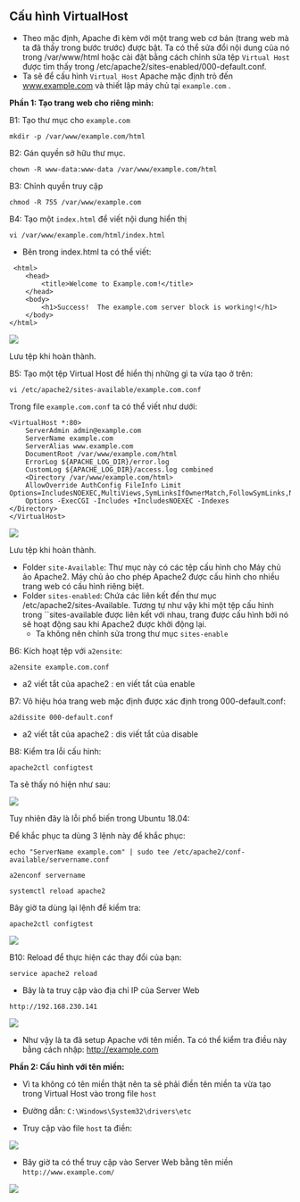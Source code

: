 ## Cấu hình VirtualHost

- Theo mặc định, Apache đi kèm với một trang web cơ bản (trang web mà ta đã thấy trong bước trước) được bật. Ta có thể sửa đổi nội dung của nó trong /var/www/html hoặc cài đặt bằng cách chỉnh sửa tệp ``Virtual Host`` được tìm thấy trong /etc/apache2/sites-enabled/000-default.conf.
-  Ta sẽ để cấu hình  ``Virtual Host`` Apache mặc định trỏ đến www.example.com và thiết lập máy chủ tại ``example.com`` .

**Phần 1: Tạo trang web cho riêng mình:**

B1: Tạo thư mục cho ``example.com``
```
mkdir -p /var/www/example.com/html
```

B2: Gán quyền sở hữu thư mục. 
```
chown -R www-data:www-data /var/www/example.com/html
```

B3: Chỉnh quyền truy cập
```
chmod -R 755 /var/www/example.com
```

B4: Tạo một ``index.html`` để viết nội dung hiển thị
```
vi /var/www/example.com/html/index.html
```

- Bên trong index.html ta có thể viết:
```
 <html>
    <head>
        <title>Welcome to Example.com!</title>
    </head>
    <body>
        <h1>Success!  The example.com server block is working!</h1>
    </body>
</html>
```

![](https://i.imgur.com/i4mJxRa.png)

Lưu tệp khi hoàn thành.

B5: Tạo một tệp Virtual Host để hiển thị những gì ta vừa tạo ở trên:

```
vi /etc/apache2/sites-available/example.com.conf
```
Trong file ``example.com.conf`` ta có thể viết như dưới:
```
<VirtualHost *:80>
    ServerAdmin admin@example.com
    ServerName example.com
    ServerAlias www.example.com
    DocumentRoot /var/www/example.com/html
    ErrorLog ${APACHE_LOG_DIR}/error.log
    CustomLog ${APACHE_LOG_DIR}/access.log combined
    <Directory /var/www/example.com/html>
    AllowOverride AuthConfig FileInfo Limit Options=IncludesNOEXEC,MultiViews,SymLinksIfOwnerMatch,FollowSymLinks,None
    Options -ExecCGI -Includes +IncludesNOEXEC -Indexes
</Directory>
</VirtualHost>
```

![](https://i.imgur.com/R3GtS3t.png)

Lưu tệp khi hoàn thành.

- Folder ``site-Available``: Thư mục này có các tệp cấu hình cho Máy chủ ảo Apache2. Máy chủ ảo cho phép Apache2 được cấu hình cho nhiều trang web có cấu hình riêng biệt.
- Folder ``sites-enabled``: Chứa các liên kết đến thư mục /etc/apache2/sites-Available. Tương tự như vậy khi một tệp cấu hình trong ``sites-available được liên kết với nhau, trang được cấu hình bởi nó sẽ hoạt động sau khi Apache2 được khởi động lại.
  - Ta không nên chỉnh sửa trong thư mục ``sites-enable``

B6: Kích hoạt tệp với ``a2ensite``:
```
a2ensite example.com.conf
```

- a2 viết tắt của apache2 : en viết tắt của enable

B7: Vô hiệu hóa trang web mặc định được xác định trong 000-default.conf:
```
a2dissite 000-default.conf
```

- a2 viết tắt của apache2 : dis viết tắt của disable

B8: Kiểm tra lỗi cấu hình:
```
apache2ctl configtest
```
Ta sẽ thấy nó hiện như sau:

![](https://i.imgur.com/P1Tcti7.png)

Tuy nhiên đây là lỗi phổ biến trong Ubuntu 18.04:

Để khắc phục ta dùng 3 lệnh này để khắc phục:
```
echo "ServerName example.com" | sudo tee /etc/apache2/conf-available/servername.conf
```
```
a2enconf servername
```
```
systemctl reload apache2
```

Bây giờ ta dùng lại lệnh để kiểm tra:
```
apache2ctl configtest
```

![](https://i.imgur.com/6lw7wI6.png)

B10: Reload để thực hiện các thay đổi của bạn:
```
service apache2 reload
```

- Bây là ta truy cập vào địa chỉ IP của Server Web
```
http://192.168.230.141
```

![](https://i.imgur.com/KNkx74X.png)

- Như vậy là ta đã setup Apache với tên miền. Ta có thể kiểm tra điều này bằng cách nhập: http://example.com

**Phần 2: Cấu hình với tên miền:**

- Vì ta không có tên miền thật nên ta sẽ phải điền tên miền ta vừa tạo trong Virtual Host vào trong file ``host``
- Đường dẫn: ``C:\Windows\System32\drivers\etc``

- Truy cập vào file ``host`` ta điền:

![](https://i.imgur.com/nAYteUk.png)

- Bây giờ ta có thể truy cập vào Server Web bằng tên miền ``http://www.example.com/``

![](https://i.imgur.com/i6AazPs.png)
